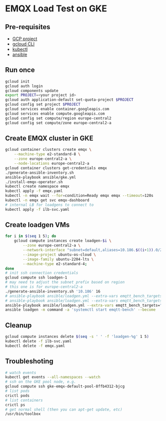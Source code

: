 # EMQX Load Test on GKE

## Pre-requisites

- [GCP project](https://cloud.google.com/resource-manager/docs/creating-managing-projects)
- [gcloud CLI](https://cloud.google.com/sdk/docs/install)
- [kubectl](https://kubernetes.io/docs/tasks/tools/install-kubectl/)
- [ansible](https://docs.ansible.com/ansible/latest/installation_guide/intro_installation.html#installing-and-upgrading-ansible-with-pip)

## Run once

```bash
gcloud init
gcloud auth login
gcloud components update
export PROJECT=<your project id>
gcloud auth application-default set-quota-project $PROJECT
gcloud config set project $PROJECT
gcloud services enable container.googleapis.com
gcloud services enable compute.googleapis.com
gcloud config set compute/region europe-central2
gcloud config set compute/zone europe-central2-a
```

## Create EMQX cluster in GKE

```bash
gcloud container clusters create emqx \
    --machine-type e2-standard-8 \
    --zone europe-central2-a \
    --node-locations europe-central2-a
gcloud container clusters get-credentials emqx
./generate-ansible-inventory.sh
ansible-playbook ansible/gke.yml
./install-emqx-operator.sh
kubectl create namespace emqx
kubectl apply -f emqx.yaml
kubectl -n emqx wait --for=condition=Ready emqx emqx --timeout=120s
kubectl -n emqx get svc emqx-dashboard
# internal LB for loadgens to connect to
kubectl apply -f ilb-svc.yaml
```

## Create loadgen VMs

```bash
for i in $(seq 1 5); do
    gcloud compute instances create loadgen-$i \
        --zone europe-central2-a \
        --network-interface "subnet=default,aliases=10.186.$((i+1)).0/28" \
        --image-project ubuntu-os-cloud \
        --image-family ubuntu-2204-lts \
        --machine-type e2-standard-4;
done
# init ssh connection credentials
gcloud compute ssh loadgen-1
# may need to adjust the subnet prefix based on region
# this one is for europe-central2-a
./generate-ansible-inventory.sh '10.186' 16
# ansible-playbook ansible/loadgen.yml --extra-vars emqtt_bench_targets="$(kubectl -n emqx get svc haproxy-ingress -o json | jq -r '.status.loadBalancer.ingress[0].ip')"
# ansible-playbook ansible/loadgen.yml --extra-vars emqtt_bench_targets="$(kubectl -n emqx get svc ilb -o json | jq -r '.status.loadBalancer.ingress[0].ip')"
ansible-playbook ansible/loadgen.yml --extra-vars emqtt_bench_targets="$(kubectl -n emqx get endpoints/emqx-listeners -o json | jq '.subsets[].addresses | map(.ip) | join(",")' -r)"
ansible loadgen -m command -a 'systemctl start emqtt-bench' --become
```

## Cleanup

```bash
gcloud compute instances delete $(seq -s ' ' -f 'loadgen-%g' 1 5)
kubectl delete -f ilb-svc.yaml
kubectl delete -f emqx.yaml
```

## Troubleshoting

```bash
# watch events
kubectl get events --all-namespaces --watch
# ssh on the GKE pool node, e.g.
gcloud compute ssh gke-emqx-default-pool-8ffb4312-bjcg
# list pods
crictl pods
# list containers
crictl ps
# get normal shell (then you can apt-get update, etc)
/usr/bin/toolbox
```
